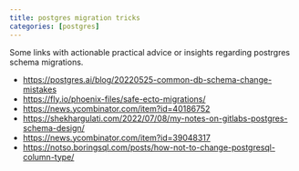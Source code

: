 ```yaml
---
title: postgres migration tricks
categories: [postgres]
---
```


Some links with actionable practical advice or insights regarding
postrgres schema migrations.

- https://postgres.ai/blog/20220525-common-db-schema-change-mistakes
- https://fly.io/phoenix-files/safe-ecto-migrations/
- https://news.ycombinator.com/item?id=40186752
- https://shekhargulati.com/2022/07/08/my-notes-on-gitlabs-postgres-schema-design/
- https://news.ycombinator.com/item?id=39048317
- https://notso.boringsql.com/posts/how-not-to-change-postgresql-column-type/
